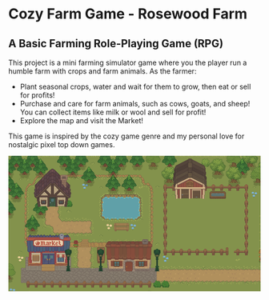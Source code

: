 
# Cozy Farm Game - Rosewood Farm

## A Basic Farming Role-Playing Game (RPG)
This project is a mini farming simulator game where you the player run a humble farm with crops and farm animals. As the farmer:

- Plant seasonal crops, water and wait for them to grow, then eat or sell for profits!
- Purchase and care for farm animals, such as cows, goats, and sheep! You can collect items like milk or wool and sell for profit!
- Explore the map and visit the Market!

This game is inspired by the cozy game genre and my personal love for nostalgic pixel top down games.

![image](\CozyFarmGame\data\RosewoodTown.png)
